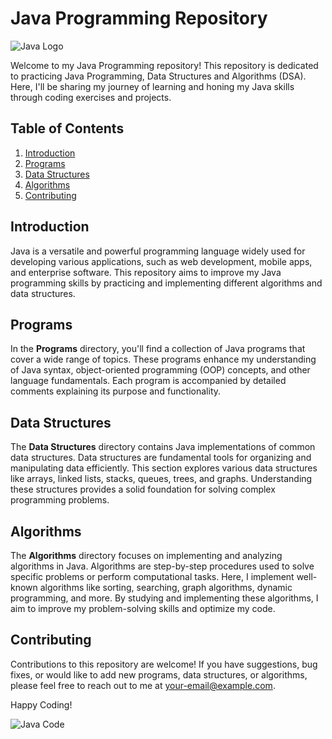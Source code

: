 # Java Programming Repository

![Java Logo](https://upload.wikimedia.org/wikipedia/en/thumb/3/30/Java_programming_language_logo.svg/200px-Java_programming_language_logo.svg.png)

Welcome to my Java Programming repository! This repository is dedicated to practicing Java Programming, Data Structures and Algorithms (DSA). Here, I'll be sharing my journey of learning and honing my Java skills through coding exercises and projects.

## Table of Contents

1. [Introduction](#introduction)
2. [Programs](#programs)
3. [Data Structures](#data-structures)
4. [Algorithms](#algorithms)
5. [Contributing](#contributing)

## Introduction

Java is a versatile and powerful programming language widely used for developing various applications, such as web development, mobile apps, and enterprise software. This repository aims to improve my Java programming skills by practicing and implementing different algorithms and data structures.

## Programs

In the **Programs** directory, you'll find a collection of Java programs that cover a wide range of topics. These programs enhance my understanding of Java syntax, object-oriented programming (OOP) concepts, and other language fundamentals. Each program is accompanied by detailed comments explaining its purpose and functionality.

## Data Structures

The **Data Structures** directory contains Java implementations of common data structures. Data structures are fundamental tools for organizing and manipulating data efficiently. This section explores various data structures like arrays, linked lists, stacks, queues, trees, and graphs. Understanding these structures provides a solid foundation for solving complex programming problems.

## Algorithms

The **Algorithms** directory focuses on implementing and analyzing algorithms in Java. Algorithms are step-by-step procedures used to solve specific problems or perform computational tasks. Here, I implement well-known algorithms like sorting, searching, graph algorithms, dynamic programming, and more. By studying and implementing these algorithms, I aim to improve my problem-solving skills and optimize my code.

## Contributing

Contributions to this repository are welcome! If you have suggestions, bug fixes, or would like to add new programs, data structures, or algorithms, please feel free to reach out to me at [your-email@example.com](mailto:adityasamarth5@gmail.com). 

Happy Coding!

![Java Code](https://images.unsplash.com/photo-1526862527854-88b50c89c5d2)
